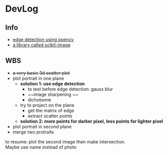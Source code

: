 # DevLog

## Info
- [edge detection using opencv](https://learnopencv.com/edge-detection-using-opencv/)
- [a library called scikit-image](https://scikit-image.org/)

## WBS
- ~~a very basic 3d scatter plot~~
- plot portrait in one plane
  - __solution 1: use edge detection__
    - to test before edge detection: gauss blur
    - ~~image sharpening ~~
    - dichotomie
  - try to project on the plane
    - get the matrix of edge
    - extract scatter points
  - __solution 2: more points for darker pixel, less points for lighter pixel__
- plot portrait in second plane
- merge two protraits



to resume: plot the second image then make intersection.  
Maybe use name instead of photo
